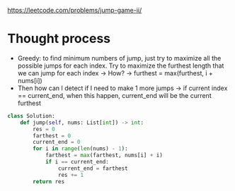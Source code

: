 https://leetcode.com/problems/jump-game-ii/


# Thought process
- Greedy: to find minimum numbers of jump, just try to maximize all the possible jumps for each index. Try to maximize the furthest length that we can jump for each index -> How? -> furthest = max(furthest, i + nums[i])
- Then how can I detect if I need to make 1 more jumps -> if current index == current_end, when this happen, current_end will be the current furthest

```python
class Solution:
    def jump(self, nums: List[int]) -> int:
        res = 0
        farthest = 0
        current_end = 0
        for i in range(len(nums) - 1):
            farthest = max(farthest, nums[i] + i)
            if i == current_end:
                current_end = farthest
                res += 1
        return res
```